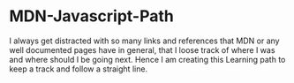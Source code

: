 # MDN-Javascript-Path
I always get distracted with so many links and references that MDN or any well documented pages have in general, that I loose track of where I was and where should I be going next. Hence I am creating this Learning path to keep a track and follow a straight line.
